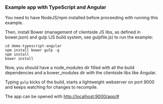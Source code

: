 ### Example app with TypeScript and Angular
You need to have NodeJS/npm installed before proceeding with running this example.

Then, install Bower (management of clientside JS libs, as defined in bower.json) and gulp (JS build system, see gulpfile.js) to run the example:

```
cd demo-typescript-angular
npm install bower gulp -g
npm install
bower install
```

Now, you should have a node_modules dir filled with all the build dependencies and a bower_modules dir with the clientside libs like Angular.

Typing ```gulp``` kicks of the build, starts a lightweight webserver on port 9000 and keeps watching for changes to recompile.

The app can be opened with [http://localhost:9000/app/#](http://localhost:9000/app/#)

